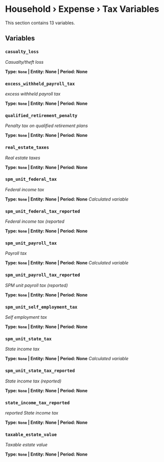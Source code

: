 # Household › Expense › Tax Variables

This section contains 13 variables.

## Variables

### `casualty_loss`
*Casualty/theft loss*

**Type: `None` | Entity: None | Period: None**

### `excess_withheld_payroll_tax`
*excess withheld payroll tax*

**Type: `None` | Entity: None | Period: None**

### `qualified_retirement_penalty`
*Penalty tax on qualified retirement plans*

**Type: `None` | Entity: None | Period: None**

### `real_estate_taxes`
*Real estate taxes*

**Type: `None` | Entity: None | Period: None**

### `spm_unit_federal_tax`
*Federal income tax*

**Type: `None` | Entity: None | Period: None**
*Calculated variable*

### `spm_unit_federal_tax_reported`
*Federal income tax (reported*

**Type: `None` | Entity: None | Period: None**

### `spm_unit_payroll_tax`
*Payroll tax*

**Type: `None` | Entity: None | Period: None**
*Calculated variable*

### `spm_unit_payroll_tax_reported`
*SPM unit payroll tax (reported)*

**Type: `None` | Entity: None | Period: None**

### `spm_unit_self_employment_tax`
*Self employment tax*

**Type: `None` | Entity: None | Period: None**

### `spm_unit_state_tax`
*State income tax*

**Type: `None` | Entity: None | Period: None**
*Calculated variable*

### `spm_unit_state_tax_reported`
*State income tax (reported)*

**Type: `None` | Entity: None | Period: None**

### `state_income_tax_reported`
*reported State income tax*

**Type: `None` | Entity: None | Period: None**

### `taxable_estate_value`
*Taxable estate value*

**Type: `None` | Entity: None | Period: None**
